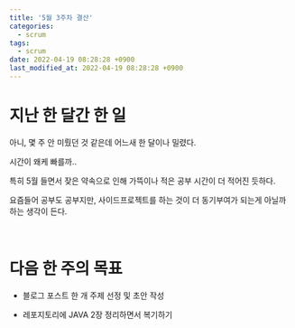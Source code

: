 ```yaml
---
title: '5월 3주차 결산'
categories:
  - scrum
tags:
  - scrum
date: 2022-04-19 08:28:28 +0900
last_modified_at: 2022-04-19 08:28:28 +0900
---
```


# 지난 한 달간 한 일

아니, 몇 주 안 미뤘던 것 같은데 어느새 한 달이나 밀렸다.

시간이 왜케 빠를까..

특히 5월 들면서 잦은 약속으로 인해 가뜩이나 적은 공부 시간이 더 적어진 듯하다.

요즘들어 공부도 공부지만, 사이드프로젝트를 하는 것이 더 동기부여가 되는게 아닐까 하는 생각이 든다.

<br>

# 다음 한 주의 목표

- 블로그 포스트 한 개 주제 선정 및 초안 작성

- 레포지토리에 JAVA 2장 정리하면서 복기하기
